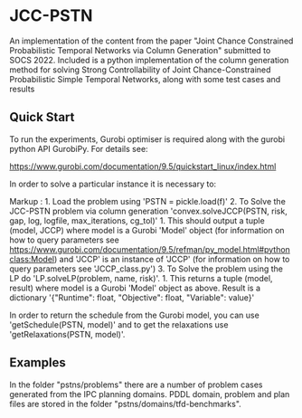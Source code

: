 # JCC-PSTN

An implementation of the content from the paper "Joint Chance Constrained Probabilistic Temporal Networks
via Column Generation" submitted to SOCS 2022. Included is a python implementation of the column generation method for solving Strong Controllability of Joint Chance-Constrained Probabilistic Simple Temporal Networks, along with some test cases and results

## Quick Start
To run the experiments, Gurobi optimiser is required along with the gurobi python API GurobiPy. For details see:

https://www.gurobi.com/documentation/9.5/quickstart_linux/index.html

In order to solve a particular instance it is necessary to:

 Markup : 1. Load the problem using 'PSTN = pickle.load(f)'
          2. To Solve the JCC-PSTN problem via column generation 'convex.solveJCCP(PSTN, risk, gap, log, logfile, max_iterations, cg_tol)'
            1. This should output a tuple (model, JCCP) where model is a Gurobi 'Model' object (for information on how to query parameters see https://www.gurobi.com/documentation/9.5/refman/py_model.html#pythonclass:Model) and 'JCCP' is an instance of 'JCCP' (for information on how to query parameters see 'JCCP_class.py')
          3. To Solve the problem using the LP do 'LP.solveLP(problem, name, risk)'.
            1. This returns a tuple (model, result) where model is a Gurobi 'Model' object as above. Result is a dictionary '{"Runtime": float, "Objective": float, "Variable": value}'

In order to return the schedule from the Gurobi model, you can use 'getSchedule(PSTN, model)' and to get the relaxations use 'getRelaxations(PSTN, model)'.

## Examples

In the folder "pstns/problems" there are a number of problem cases generated from the IPC planning domains. PDDL domain, problem and plan files are stored in the folder "pstns/domains/tfd-benchmarks". 








